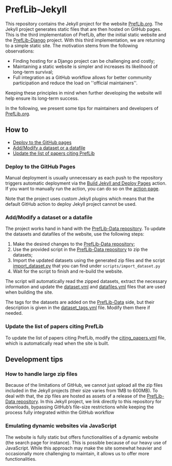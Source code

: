 # PrefLib-Jekyll

This repository contains the Jekyll project for the website [PrefLib.org](https://preflib.org).
The Jekyll project generates static files that are then hosted on GitHub pages. This is
the third implementation of PrefLib, after the initial static website and the 
[PrefLib-Django](https://github.com/PrefLib/PrefLib-Django) project. With this third implementation,
we are returning to a simple static site. The motivation stems from the following observations:

- Finding hosting for a Django project can be challenging and costly;
- Maintaining a static website is simpler and increases its likelihood of long-term survival;
- Full integration as a GitHub workflow allows for better community participation and reduce the load on ''official maintainers''.

Keeping these principles in mind when further developing the website will help ensure its long-term success.

In the following, we present some tips for maintainers and developers of [PrefLib.org](https://preflib.org).

## How to

- [Deploy to the GitHub pages](#deploy-to-the-github-pages)
- [Add/Modify a dataset or a datafile](#addmodify-a-dataset-or-a-datafile)
- [Update the list of papers citing PrefLib](#update-the-list-of-papers-citing-preflib)

### Deploy to the GitHub Pages

Manual deployment is usually unnecessary as each push to the repository triggers automatic deployment via the
[Build Jekyll and Deploy Pages](https://github.com/PrefLib/PrefLib-Jekyll/blob/main/.github/workflows/build_jekyll.yml)
action. If you want to manually run the action, you can do so on the
[action page](https://github.com/PrefLib/PrefLib-Jekyll/actions/workflows/build_jekyll.yml).

Note that the project uses custom Jekyll plugins which means that the default GitHub action 
to deploy Jekyll project cannot be used.

### Add/Modify a dataset or a datafile

The project works hand in hand with the [PrefLib-Data repository](https://github.com/PrefLib/PrefLib-Data).
To update the datasets and datafiles of the website, use the following steps:

1. Make the desired changes to the [PrefLib-Data repository](https://github.com/PrefLib/PrefLib-Data);
2. Use the provided script in the [PrefLib-Data repository](https://github.com/PrefLib/PrefLib-Data) to zip the datasets;
3. Import the updated datasets using the generated zip files and the script [import_dataset.py](https://github.com/PrefLib/PrefLib-Jekyll/blob/main/scripts/import_dataset.py) that you can find under `scripts/import_dataset.py`
4. Wait for the script to finish and re-build the website.

The script will automatically read the zipped datasets, extract the necessary information and update
the [dataset.yml](https://github.com/PrefLib/PrefLib-Jekyll/blob/main/preflib/_data/datasets.yml) and
[datafiles.yml](https://github.com/PrefLib/PrefLib-Jekyll/blob/main/preflib/_data/datafiles.yml) files
that are used when building the site.

The tags for the datasets are added on the [PrefLib-Data](https://github.com/PrefLib/PrefLib-Data)
side, but their description is given in the 
[dataset_tags.yml](https://github.com/PrefLib/PrefLib-Jekyll/blob/main/preflib/_data/dataset_tags.yml)
file. Modify them there if needed.

### Update the list of papers citing PrefLib

To update the list of papers citing PrefLib, modify the 
[citing_papers.yml](https://github.com/PrefLib/PrefLib-Jekyll/blob/main/preflib/_data/citing_papers.yml)
file, which is automatically read when the site is built.

## Development tips

### How to handle large zip files

Because of the limitations of GitHub, we cannot just upload all the zip files included in the Jekyll
projects (their size varies from 1MB to 600MB). To deal with that, the zip files are hosted as
assets of a release of the [PrefLib-Data repository](https://github.com/PrefLib/PrefLib-Data).
In this Jekyll project, we link directly to this repository for downloads, bypassing GitHub’s 
file-size restrictions while keeping the process fully integrated within the GitHub workflow

### Emulating dynamic websites via JavaScript

The website is fully static but offers functionalities of a dynamic website (the search page for instance).
This is possible because of our heavy use of JavaScript. While this approach may make the site somewhat
heavier and occasionally more challenging to maintain, it allows us to offer more functionalities.
